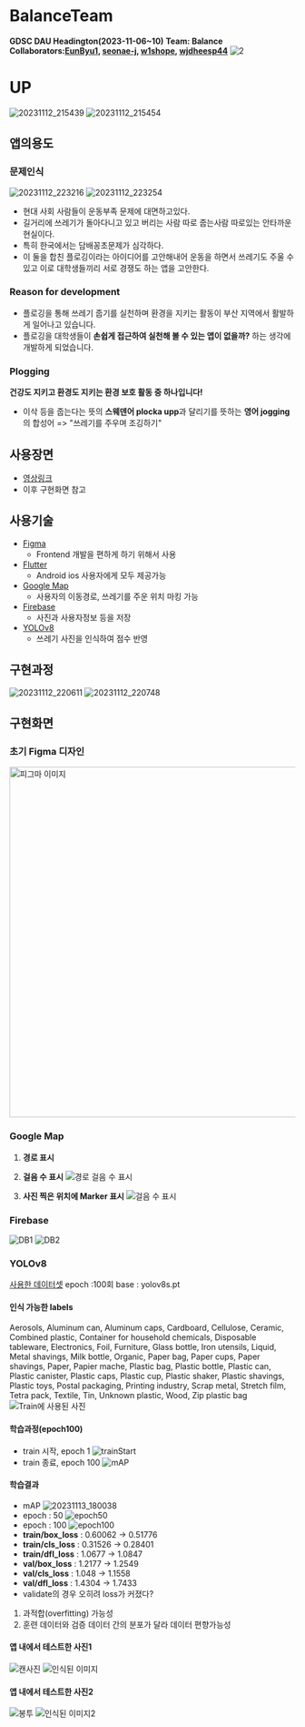 # BalanceTeam

**GDSC DAU Headington(2023-11-06~10)**
**Team: Balance**
**Collaborators:[EunByu1](https://github.com/EunByu1), [seonae-j](https://github.com/seonae-j), [w1shope](https://github.com/w1shope), [wjdheesp44](https://github.com/wjdheesp44)**
![2](https://github.com/BOJ-ios/BalanceTeam/assets/44316764/8d39af24-76e6-4228-9077-ef9a01021e2d)
# UP

![20231112_215439](https://github.com/BOJ-ios/BalanceTeam/assets/44316764/e7a226ae-c831-4086-a79b-390ef0cc3100)
![20231112_215454](https://github.com/BOJ-ios/BalanceTeam/assets/44316764/e89e2350-24c2-4ee2-bb2f-b1b8326a430a)

## 앱의용도

### 문제인식

![20231112_223216](https://github.com/BOJ-ios/BalanceTeam/assets/44316764/4c001aa2-8559-457f-aea3-ca6d33a99cbd)
![20231112_223254](https://github.com/BOJ-ios/BalanceTeam/assets/44316764/16f6cf6d-5289-4611-8226-09827c36c0af)

- 현대 사회 사람들이 운동부족 문제에 대면하고있다.
- 길거리에 쓰레기가 돌아다니고 있고 버리는 사람 따로 줍는사람 따로있는 안타까운 현실이다.
- 특히 한국에서는 담배꽁초문제가 심각하다.
- 이 둘을 합친 플로깅이라는 아이디어를 고안해내어 운동을 하면서 쓰레기도 주울 수 있고 이로 대학생들끼리 서로 경쟁도 하는 앱을 고안한다.

### Reason for development

- 플로깅을 통해 쓰레기 줍기를 실천하며 환경을 지키는 활동이 부산 지역에서 활발하게 일어나고 있습니다.
- 플로깅을 대학생들이 **손쉽게 접근하여 실천해 볼 수 있는 앱이 없을까?** 하는 생각에 개발하게 되었습니다.

### Plogging

**건강도 지키고 환경도 지키는 환경 보호 활동 중 하나입니다!**

- 이삭 등을 줍는다는 뜻의 **스웨덴어 plocka upp**과 달리기를 뜻하는 **영어 jogging**의 합성어 => "쓰레기를 주우며 조깅하기"

## 사용장면

- [영상링크](https://drive.google.com/drive/folders/1Qj8Hbqxmx40U6Zst6BogJ6FRQPai3m8j)
- 이후 구현화면 참고

## 사용기술

- [Figma](https://www.figma.com/)
  - Frontend 개발을 편하게 하기 위해서 사용
- [Flutter](https://flutter.dev/)
  - Android ios 사용자에게 모두 제공가능
- [Google Map](https://developers.google.com/maps)
  - 사용자의 이동경로, 쓰레기를 주운 위치 마킹 가능
- [Firebase](https://firebase.google.com/)
  - 사진과 사용자정보 등을 저장
- [YOLOv8](https://github.com/ultralytics/ultralytics)
  - 쓰레기 사진을 인식하여 점수 반영

## 구현과정

![20231112_220611](https://github.com/BOJ-ios/BalanceTeam/assets/44316764/457eaec4-990d-4e62-baac-a92084b19d2e)
![20231112_220748](https://github.com/BOJ-ios/BalanceTeam/assets/44316764/71db0191-4134-4cc8-aba7-91e46a193b38)

## 구현화면

### 초기 Figma 디자인

<img width="616" alt="피그마 이미지" src="https://github.com/BOJ-ios/BalanceTeam/assets/44316764/b3cbcd71-d5fb-4059-867c-9bc75dc29676">

### Google Map

1. **경로 표시**
2. **걸음 수 표시**
   ![경로 걸음 수 표시](https://github.com/BOJ-ios/BalanceTeam/assets/44316764/f486c254-155c-4ae4-9d56-2c553b934d9f)

3. **사진 찍은 위치에 Marker 표시**
   ![걸음 수 표시](https://github.com/BOJ-ios/BalanceTeam/assets/44316764/3a84912f-c0d3-4e9f-bdbc-7e0f71e88769)

### Firebase

![DB1](https://github.com/BOJ-ios/BalanceTeam/assets/44316764/3204aa8b-bf72-4f99-9d18-dc036b0bcc98)
![DB2](https://github.com/BOJ-ios/BalanceTeam/assets/44316764/bfc48c60-c6b4-48cd-a377-8084015041f3)

### YOLOv8

[사용한 데이터셋](https://universe.roboflow.com/projectverba/yolo-waste-detection)
epoch :100회
base : yolov8s.pt

#### 인식 가능한 labels

Aerosols, Aluminum can, Aluminum caps, Cardboard, Cellulose, Ceramic, Combined plastic, Container for household chemicals, Disposable tableware, Electronics, Foil, Furniture, Glass bottle, Iron utensils, Liquid, Metal shavings, Milk bottle, Organic, Paper bag, Paper cups, Paper shavings, Paper, Papier mache, Plastic bag, Plastic bottle, Plastic can, Plastic canister, Plastic caps, Plastic cup, Plastic shaker, Plastic shavings, Plastic toys, Postal packaging, Printing industry, Scrap metal, Stretch film, Tetra pack, Textile, Tin, Unknown plastic, Wood, Zip plastic bag
![Train에 사용된 사진](https://github.com/BOJ-ios/BalanceTeam/assets/44316764/4859e5c8-5ce1-4d82-937f-7845b0f03bc5)

#### **학습과정(epoch100)**

- train 시작, epoch 1
  ![trainStart](https://github.com/BOJ-ios/BalanceTeam/assets/44316764/2737f618-974f-4699-a7cb-7e82a7bf9e61)
- train 종료, epoch 100
  ![mAP](https://github.com/BOJ-ios/BalanceTeam/assets/44316764/1bf1280e-7a6e-483a-b306-bd5808d38ff0)

#### **학습결과**

- mAP
  ![20231113_180038](https://github.com/BOJ-ios/BalanceTeam/assets/44316764/c3f4be72-4dc7-44ee-a55a-adddefc8213a)
- epoch : 50
  ![epoch50](https://github.com/BOJ-ios/BalanceTeam/assets/44316764/490d2fad-b326-4a12-9d09-63cb4fd1d7c3)
- epoch : 100
  ![epoch100](https://github.com/BOJ-ios/BalanceTeam/assets/44316764/18075566-d604-4a96-af32-11532ad8c2a9)
- **train/box_loss** : 0.60062 -> 0.51776
- **train/cls_loss** : 0.31526 -> 0.28401
- **train/dfl_loss** : 1.0677 -> 1.0847
- **val/box_loss** : 1.2177 -> 1.2549
- **val/cls_loss** : 1.048 -> 1.1558
- **val/dfl_loss** : 1.4304 -> 1.7433
- validate의 경우 오히려 loss가 커졌다?

1. 과적합(overfitting) 가능성
2. 훈련 데이터와 검증 데이터 간의 분포가 달라 데이터 편향가능성

#### 앱 내에서 테스트한 사진1

![캔사진](https://github.com/BOJ-ios/BalanceTeam/assets/44316764/e4b851b8-04eb-48da-b9a1-8f5443daa03d)
![인식된 이미지](https://github.com/BOJ-ios/BalanceTeam/assets/44316764/b511d056-21ac-4d05-89b5-b6d535da7828)

#### 앱 내에서 테스트한 사진2

![봉투](https://github.com/BOJ-ios/BalanceTeam/assets/44316764/56c743c7-fd0c-4a52-b981-d02a47bb4aab)
![인식된 이미지2](https://github.com/BOJ-ios/BalanceTeam/assets/44316764/1aea07be-e9d8-4452-b26e-130a4420bdc2)
